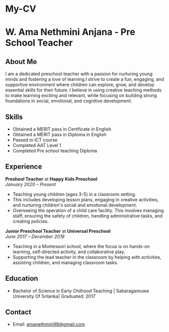 # My-CV
# W. Ama Nethmini Anjana - Pre School Teacher
## About Me
I am a dedicated preschool teacher with a passion for nurturing young minds and fostering a love of learning.I strive to create a fun, engaging, and supportive environment where children can explore, grow, and develop essential skills for their future. I believe in using creative teaching methods to make learning exciting and relevant, while focusing on building strong foundations in social, emotional, and cognitive development.

## Skills
- Obtained a MERIT pass in Certificate in English
- Obtained a MERIT pass in Diploma in English
- Passed in ICT course 
- Completed AAT Level 1
- Completed Pre school teaching Diploma

## Experience
**Preshool Teacher** at **Happy Kids Preschool**  
_January 2020 – Present_  
- Teaching young children (ages 3-5) in a classroom setting.
- This includes developing lesson plans, engaging in creative activities, and nurturing children's social and emotional development. 
- Overseeing the operation of a child care facility. This involves managing staff, ensuring the safety of children, handling administrative tasks, and creating
  policies.

**Junior Preschool Teacher** at **Universal Preschool**  
_June 2017 – December 2019_  
- Teaching in a Montessori school, where the focus is on hands-on learning, self-directed activity, and collaborative play.
- Supporting the lead teacher in the classroom by helping with activities, assisting children, and managing classroom tasks.

## Education
- Bachelor of Science in Early Chilhood Teaching | Sabaragamuwa University Of Srilanka| Graduated: 2017

## Contact
- Email: amanethmini98@gmail.com
